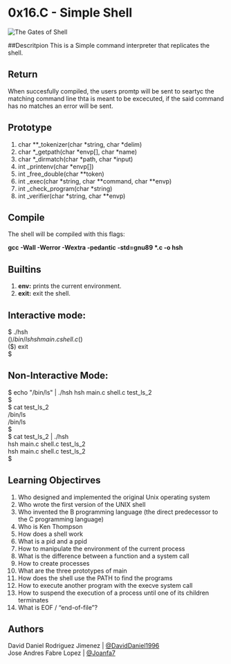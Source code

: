 # 0x16.C - Simple Shell
![The Gates of Shell](https://s3.amazonaws.com/intranet-projects-files/holbertonschool-low_level_programming/235/shell.jpeg)  

##Descritpion
This is a Simple command interpreter that replicates the shell.  

## Return
When succesfully compiled, the users promtp will be sent to seartyc the matching command line thta is meant to be excecuted, if the said command has no matches an error will be sent.  

## Prototype
1. char **_tokenizer(char *string, char *delim)  
2. char *_getpath(char *envp[], char *name)  
3. char *_dirmatch(char *path, char *input)  
4. int _printenv(char *envp[])  
5. int _free_double(char **token)  
6. int _exec(char *string, char **command, char **envp)  
7. int _check_program(char *string)  
8. int _verifier(char *string, char **envp)  

## Compile

The shell will be compiled with this flags:  

**gcc -Wall -Werror -Wextra -pedantic -std=gnu89 \*.c -o hsh**  

## Builtins
1. **env:** prints the current environment.
2. **exit:** exit the shell.

## Interactive mode:
$ ./hsh  
($) /bin/ls  
hsh main.c shell.c  
($)  
($) exit  
$  

## Non-Interactive Mode:

$ echo "/bin/ls" | ./hsh
hsh main.c shell.c test_ls_2  
$  
$ cat test_ls_2  
/bin/ls  
/bin/ls  
$  
$ cat test_ls_2 | ./hsh  
hsh main.c shell.c test_ls_2  
hsh main.c shell.c test_ls_2  
$  

## Learning Objectirves

1. Who designed and implemented the original Unix operating system  
2. Who wrote the first version of the UNIX shell  
3. Who invented the B programming language (the direct predecessor to the C programming language)  
4. Who is Ken Thompson  
5. How does a shell work  
6. What is a pid and a ppid  
7. How to manipulate the environment of the current process  
8. What is the difference between a function and a system call  
9. How to create processes  
10. What are the three prototypes of main  
11. How does the shell use the PATH to find the programs  
12. How to execute another program with the execve system call  
13. How to suspend the execution of a process until one of its children terminates  
14. What is EOF / “end-of-file”?  

## Authors

David Daniel Rodriguez Jimenez | [@DavidDaniel1996](https://github.com/DavidDaniel1996)  
Jose Andres Fabre Lopez | [@Joanfa7](https://github.com/Joanfa7)  



